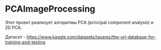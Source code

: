 # PCAImageProcessing

Этот проект реализует алгоритмы PCA (principal component analysis) и 2D PCA.

Датасет - https://www.kaggle.com/datasets/tavarez/the-orl-database-for-training-and-testing
